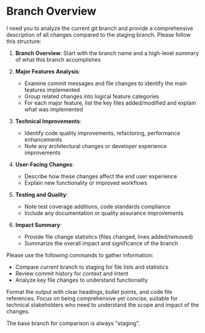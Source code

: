 # Branch Overview

I need you to analyze the current git branch and provide a comprehensive description of all changes compared to the staging branch. Please follow this structure:

1. **Branch Overview**: Start with the branch name and a high-level summary of what this branch accomplishes

2. **Major Features Analysis**: 
   - Examine commit messages and file changes to identify the main features implemented
   - Group related changes into logical feature categories
   - For each major feature, list the key files added/modified and explain what was implemented

3. **Technical Improvements**: 
   - Identify code quality improvements, refactoring, performance enhancements
   - Note any architectural changes or developer experience improvements

4. **User-Facing Changes**:
   - Describe how these changes affect the end user experience
   - Explain new functionality or improved workflows

5. **Testing and Quality**:
   - Note test coverage additions, code standards compliance
   - Include any documentation or quality assurance improvements

6. **Impact Summary**:
   - Provide file change statistics (files changed, lines added/removed)
   - Summarize the overall impact and significance of the branch

Please use the following commands to gather information:
- Compare current branch to staging for file lists and statistics
- Review commit history for context and intent
- Analyze key file changes to understand functionality

Format the output with clear headings, bullet points, and code file references. Focus on being comprehensive yet concise, suitable for technical stakeholders who need to understand the scope and impact of the changes.

The base branch for comparison is always "staging".
